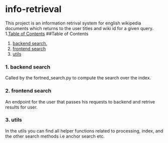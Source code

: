 # info-retrieval
This project is an information retrival system for english wikipedia documents which returns to the user titles and wiki id for a given query.
1.[Table of Contents](#usage)
##Table of Contents

1. [ backend search. ](#desc)
2. [ frontend search ](#usage)
3. [utils](#usage)

<a name="desc"></a>
### 1. backend search
Called by the fortned_search.py to compute the search over the index.



<a name="usage"></a>
### 2. frontend search

An endpoint for the user that passes his requests to backend and retrive results for user.

<a name="usage"></a>
### 3. utils

In the utils you can find all helper functions related to processing, index, and the other search methods i.e anchor search etc.
